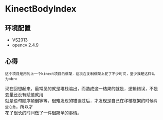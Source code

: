 # KinectBodyIndex

环境配置
--------------------
* VS2013
* opencv 2.4.9

心得
-----------------------
    这个项目是用的上一个kinect项目的框架，这次在复制框架上花了不少时间，至少我是这样认为<br>
现在回想起来，最常见的就是堆栈溢出，而造成这一结果的就是，逻辑错误，不是变量还没有赋值就用<br>
就是语句顺序颠倒等等，很难发现的错误过后，才发现是自己在移植框架的时候`有些心急`，所以才<br>
花了很长的时间做了一件很简单的事情。
